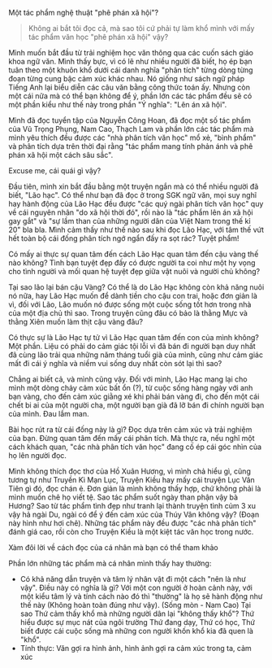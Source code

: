Một tác phẩm nghệ thuật "phê phán xã hội"?

> Không ai bắt tôi đọc cả, mà sao tôi cứ phải tự làm khổ mình với mấy tác phẩm văn học "phê phán xã hội" vậy?

Mình muốn bắt đầu từ trải nghiệm học văn thông qua các cuốn sách giáo khoa ngữ văn. Mình thấy bực, vì có lẽ như nhiều người đã biết, họ ép bạn tuân theo một khuôn khổ dưới cái danh nghĩa "phân tích" từng dòng từng đoạn từng cung bậc cảm xúc khác nhau. Nó giống như sách ngữ pháp Tiếng Anh lại biểu diễn các câu văn bằng công thức toán ấy. Nhưng còn một cái nữa mà có thể bạn không để ý, phần lớn các tác phẩm đều sẽ có một phần kiểu như thế này trong phần "Ý nghĩa": "Lên án xã hội".

Mình đã đọc tuyển tập của Nguyễn Công Hoan, đã đọc một số tác phẩm của Vũ Trọng Phụng, Nam Cao, Thạch Lam và phần lớn các tác phẩm mà mình yêu thích đều được các "nhà phân tích văn học" mổ xẻ, "bình phẩm" và phân tích dựa trên thời đại rằng "tác phẩm mang tính phản ánh và phê phán xã hội một cách sâu sắc".

Excuse me, cái quái gì vậy?

Đầu tiên, mình xin bắt đầu bằng một truyện ngắn mà có thể nhiều người đã biết, "Lão hạc". Có thể như bạn đã đọc ở trong SGK ngữ văn, mọi suy nghĩ hay hành động của Lão Hạc đều được "các quý ngài phân tích văn học" quy về cái nguyên nhân "do xã hội thời đó", rồi nào là "tác phẩm lên án xã hội gay gắt" và "sự lầm than của những người dân của Việt Nam trong thế kỉ 20" bla bla. Mình cảm thấy như thế nào sau khi đọc Lão Hạc, với tâm thế vứt hết toàn bộ cái đống phân tích ngớ ngẩn đấy ra sọt rác? Tuyệt phẩm! 

Có mấy ai thực sự quan tâm đến cách Lão Hạc quan tâm đến cậu vàng thế nào không? Tình bạn tuyệt đẹp đấy có được người ta coi như một hy vọng cho tình người và mối quan hệ tuyệt đẹp giữa vật nuôi và người chủ không? 

Tại sao lão lại bán cậu Vàng? Có thể là do Lão Hạc không còn khả năng nuôi nó nữa, hay Lão Hạc muốn để dành tiền cho cậu con trai, hoặc đơn giản là vì, đối với Lão, Lão muốn nó được sống một cuộc sống tốt hơn trong nhà của một địa chủ thì sao. Trong truyện cũng đâu có bảo là thằng Mực và thằng Xiên muốn làm thịt cậu vàng đâu?

Có thực sự là Lão Hạc tự tử vì Lão Hạc quan tâm đến con của mình không? Một phần. Liệu có phải do cảm giác tội lỗi vì đã bán đi người bạn duy nhất đã cùng lão trải qua những năm tháng tuổi già của mình, cũng như cảm giác mất đi cái ý nghĩa và niềm vui sống duy nhất còn sót lại thì sao?

Chẳng ai biết cả, và mình cũng vậy. Đối với mình, Lão Hạc mang lại cho mình một dòng chảy cảm xúc bất ổn (?), từ cuộc sống hàng ngày với anh bạn vàng, cho đến cảm xúc giằng xé khi phải bán vàng đi, cho đến một cái chết bi ai của một người cha, một người bạn già đã lỡ bán đi chính người bạn của mình. Đau lắm man.

Bài học rút ra từ cái đống này là gì? Đọc dựa trên cảm xúc và trải nghiệm của bạn. Đừng quan tâm đến mấy cái phân tích. Mà thực ra, nếu nghĩ một cách khách quan, "các nhà phân tích văn học" đang cố ép cái góc nhìn của họ lên người đọc.

Mình không thích đọc thơ của Hồ Xuân Hương, vì mình chả hiểu gì, cũng tương tự như Truyền Kì Mạn Lục, Truyện Kiều hay mấy cái truyện Lục Vân Tiên gì đó, đọc chán ẻ. Đơn giản là mình không thấy hợp, chứ không phải là mình muốn chê họ viết tệ. Sao tác phẩm suốt ngày than phận vậy bà Hương? Sao từ tác phẩm tình đẹp như tranh lại thành truyện tình củm 3 xu vậy hả ngài Du, ngài có để ý đến cảm xúc của Thúy Vân không vậy? (Đoạn này hình như hơi chê). Những tác phẩm này đều được "các nhà phân tích" đánh giá cao, rồi còn cho Truyện Kiều là một kiệt tác văn học trong nước.




Xàm đôi lời về cách đọc của cá nhân mà bạn có thể tham khảo

Phần lớn những tác phẩm mà cá nhân mình thấy hay thường:

- Có khả năng dẫn truyện và tâm lý nhân vật đi một cách "nên là như vậy". Điều này có nghĩa là gì? Với một con người ở hoàn cảnh này, với một kiểu tâm lý và tính cách nào đó thì "thường" là họ sẽ hành động như thế này (Không hoàn toàn đúng như vậy). (Sống mòn - Nam Cao) Tại sao Thứ cảm thấy khổ mà những người dân lại "không thấy khổ"? Thứ hiểu được sự mục nát của ngôi trường Thứ đang dạy, Thứ có học, Thứ biết được cái cuộc sống mà những con người khốn khổ kia đã quen là "khổ".
- Tính thực: Văn gợi ra hình ảnh, hình ảnh gợi ra cảm xúc trong ta, cảm xúc






